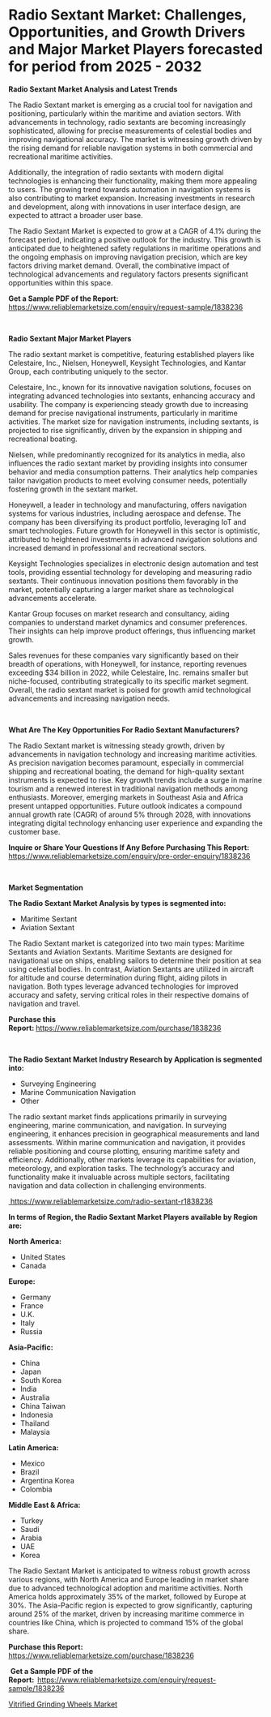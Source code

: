 <p><h1>Radio Sextant Market: Challenges, Opportunities, and Growth Drivers and Major Market Players forecasted for period from 2025 - 2032</h1></p><p><strong>Radio Sextant Market Analysis and Latest Trends</strong></p>
<p><p>The Radio Sextant market is emerging as a crucial tool for navigation and positioning, particularly within the maritime and aviation sectors. With advancements in technology, radio sextants are becoming increasingly sophisticated, allowing for precise measurements of celestial bodies and improving navigational accuracy. The market is witnessing growth driven by the rising demand for reliable navigation systems in both commercial and recreational maritime activities. </p><p>Additionally, the integration of radio sextants with modern digital technologies is enhancing their functionality, making them more appealing to users. The growing trend towards automation in navigation systems is also contributing to market expansion. Increasing investments in research and development, along with innovations in user interface design, are expected to attract a broader user base.</p><p>The Radio Sextant Market is expected to grow at a CAGR of 4.1% during the forecast period, indicating a positive outlook for the industry. This growth is anticipated due to heightened safety regulations in maritime operations and the ongoing emphasis on improving navigation precision, which are key factors driving market demand. Overall, the combinative impact of technological advancements and regulatory factors presents significant opportunities within this space.</p></p>
<p><strong>Get a Sample PDF of the Report:&nbsp;</strong> <a href="https://www.reliablemarketsize.com/enquiry/request-sample/1838236?utm_campaign=3509&utm_medium=2&utm_source=Github&utm_content=ia&utm_term=11042025&utm_id=radio-sextant">https://www.reliablemarketsize.com/enquiry/request-sample/1838236</a></p>
<p>&nbsp;</p>
<p><strong>Radio Sextant Major Market Players</strong></p>
<p><p>The radio sextant market is competitive, featuring established players like Celestaire, Inc., Nielsen, Honeywell, Keysight Technologies, and Kantar Group, each contributing uniquely to the sector.</p><p>Celestaire, Inc., known for its innovative navigation solutions, focuses on integrating advanced technologies into sextants, enhancing accuracy and usability. The company is experiencing steady growth due to increasing demand for precise navigational instruments, particularly in maritime activities. The market size for navigation instruments, including sextants, is projected to rise significantly, driven by the expansion in shipping and recreational boating.</p><p>Nielsen, while predominantly recognized for its analytics in media, also influences the radio sextant market by providing insights into consumer behavior and media consumption patterns. Their analytics help companies tailor navigation products to meet evolving consumer needs, potentially fostering growth in the sextant market.</p><p>Honeywell, a leader in technology and manufacturing, offers navigation systems for various industries, including aerospace and defense. The company has been diversifying its product portfolio, leveraging IoT and smart technologies. Future growth for Honeywell in this sector is optimistic, attributed to heightened investments in advanced navigation solutions and increased demand in professional and recreational sectors.</p><p>Keysight Technologies specializes in electronic design automation and test tools, providing essential technology for developing and measuring radio sextants. Their continuous innovation positions them favorably in the market, potentially capturing a larger market share as technological advancements accelerate.</p><p>Kantar Group focuses on market research and consultancy, aiding companies to understand market dynamics and consumer preferences. Their insights can help improve product offerings, thus influencing market growth.</p><p>Sales revenues for these companies vary significantly based on their breadth of operations, with Honeywell, for instance, reporting revenues exceeding $34 billion in 2022, while Celestaire, Inc. remains smaller but niche-focused, contributing strategically to its specific market segment. Overall, the radio sextant market is poised for growth amid technological advancements and increasing navigation needs.</p></p>
<p>&nbsp;</p>
<p><strong>What Are The Key Opportunities For Radio Sextant Manufacturers?</strong></p>
<p><p>The Radio Sextant market is witnessing steady growth, driven by advancements in navigation technology and increasing maritime activities. As precision navigation becomes paramount, especially in commercial shipping and recreational boating, the demand for high-quality sextant instruments is expected to rise. Key growth trends include a surge in marine tourism and a renewed interest in traditional navigation methods among enthusiasts. Moreover, emerging markets in Southeast Asia and Africa present untapped opportunities. Future outlook indicates a compound annual growth rate (CAGR) of around 5% through 2028, with innovations integrating digital technology enhancing user experience and expanding the customer base.</p></p>
<p><strong>Inquire or Share Your Questions If Any Before Purchasing This Report:</strong> <a href="https://www.reliablemarketsize.com/enquiry/pre-order-enquiry/1838236?utm_campaign=3509&utm_medium=2&utm_source=Github&utm_content=ia&utm_term=11042025&utm_id=radio-sextant">https://www.reliablemarketsize.com/enquiry/pre-order-enquiry/1838236</a></p>
<p>&nbsp;</p>
<p><strong>Market Segmentation</strong></p>
<p><strong>The Radio Sextant Market Analysis by types is segmented into:</strong></p>
<p><ul><li>Maritime Sextant</li><li>Aviation Sextant</li></ul></p>
<p><p>The Radio Sextant market is categorized into two main types: Maritime Sextants and Aviation Sextants. Maritime Sextants are designed for navigational use on ships, enabling sailors to determine their position at sea using celestial bodies. In contrast, Aviation Sextants are utilized in aircraft for altitude and course determination during flight, aiding pilots in navigation. Both types leverage advanced technologies for improved accuracy and safety, serving critical roles in their respective domains of navigation and travel.</p></p>
<p><strong>Purchase this Report:&nbsp;</strong><a href="https://www.reliablemarketsize.com/purchase/1838236?utm_campaign=3509&utm_medium=2&utm_source=Github&utm_content=ia&utm_term=11042025&utm_id=radio-sextant">https://www.reliablemarketsize.com/purchase/1838236</a></p>
<p>&nbsp;</p>
<p><strong>The Radio Sextant Market Industry Research by Application is segmented into:</strong></p>
<p><ul><li>Surveying Engineering</li><li>Marine Communication Navigation</li><li>Other</li></ul></p>
<p><p>The radio sextant market finds applications primarily in surveying engineering, marine communication, and navigation. In surveying engineering, it enhances precision in geographical measurements and land assessments. Within marine communication and navigation, it provides reliable positioning and course plotting, ensuring maritime safety and efficiency. Additionally, other markets leverage its capabilities for aviation, meteorology, and exploration tasks. The technology’s accuracy and functionality make it invaluable across multiple sectors, facilitating navigation and data collection in challenging environments.</p></p>
<p><a href="https://www.reliablemarketsize.com/radio-sextant-r1838236?utm_campaign=3509&utm_medium=2&utm_source=Github&utm_content=ia&utm_term=11042025&utm_id=radio-sextant">&nbsp;https://www.reliablemarketsize.com/radio-sextant-r1838236</a></p>
<p><strong>In terms of Region, the Radio Sextant Market Players available by Region are:</strong></p>
<p>
    <p> <strong> North America: </strong>
        <ul>
            <li>United States</li>
            <li>Canada</li>
        </ul>
        </p> 
    <p> <strong> Europe: </strong>
        <ul>
            <li>Germany</li>
            <li>France</li>
            <li>U.K.</li>
            <li>Italy</li>
            <li>Russia</li>
        </ul>
        </p> 
    <p> <strong> Asia-Pacific: </strong>
        <ul>
            <li>China</li>
            <li>Japan</li>
            <li>South Korea</li>
            <li>India</li>
            <li>Australia</li>
            <li>China Taiwan</li>
            <li>Indonesia</li>
            <li>Thailand</li>
            <li>Malaysia</li>
        </ul>
        </p> 
    <p> <strong> Latin America: </strong>
        <ul>
            <li>Mexico</li>
            <li>Brazil</li>
            <li>Argentina Korea</li>
            <li>Colombia</li>
        </ul>
        </p> 
    <p> <strong> Middle East & Africa: </strong>
        <ul>
            <li>Turkey</li>
            <li>Saudi</li>
            <li>Arabia</li>
            <li>UAE</li>
            <li>Korea</li>
        </ul>
    </p>
    </p>
<p><p>The Radio Sextant Market is anticipated to witness robust growth across various regions, with North America and Europe leading in market share due to advanced technological adoption and maritime activities. North America holds approximately 35% of the market, followed by Europe at 30%. The Asia-Pacific region is expected to grow significantly, capturing around 25% of the market, driven by increasing maritime commerce in countries like China, which is projected to command 15% of the global share.</p></p>
<p><strong>Purchase this Report: </strong><a href="https://www.reliablemarketsize.com/purchase/1838236?utm_campaign=3509&utm_medium=2&utm_source=Github&utm_content=ia&utm_term=11042025&utm_id=radio-sextant">https://www.reliablemarketsize.com/purchase/1838236</a></p>
<p>&nbsp;<strong>Get a Sample PDF of the Report:&nbsp;&nbsp;</strong><a href="https://www.reliablemarketsize.com/enquiry/request-sample/1838236?utm_campaign=3509&utm_medium=2&utm_source=Github&utm_content=ia&utm_term=11042025&utm_id=radio-sextant">https://www.reliablemarketsize.com/enquiry/request-sample/1838236</a></p>
<p><strong></strong></p>
<p><p><a href="https://github.com/darenph8er/Market-Research-Report-List-1/blob/main/vitrified-grinding-wheels-market.md?utm_campaign=3509&utm_medium=2&utm_source=Github&utm_content=ia&utm_term=11042025&utm_id=radio-sextant">Vitrified Grinding Wheels Market</a></p></p>